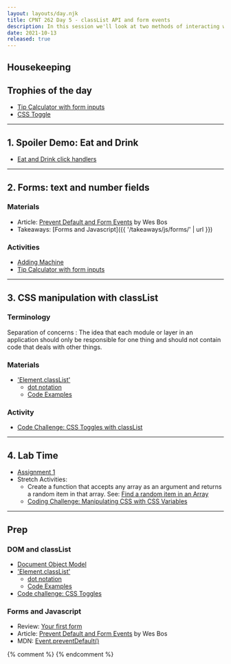 ```yaml
---
layout: layouts/day.njk
title: CPNT 262 Day 5 - classList API and form events
description: In this session we'll look at two methods of interacting with a page using event listeners - the classList API and form events.
date: 2021-10-13
released: true
---
```


## Housekeeping

## Trophies of the day
- [Tip Calculator with form inputs](https://gist.github.com/acidtone/b41a29264b72ca0439f772bfa2fb6b47)
- [CSS Toggle](http://browsertherapy.com/challenges/css-toggles-with-classlist/)

---

## 1. Spoiler Demo: Eat and Drink
- [Eat and Drink click handlers](https://gist.github.com/acidtone/37a879d3777bc123483d582248eded90)

---

## 2. Forms: text and number fields

### Materials
- Article: [Prevent Default and Form Events](https://wesbos.com/javascript/05-events/prevent-default-and-form-events) by Wes Bos
- Takeaways: [Forms and Javascript]({{ '/takeaways/js/forms/' | url }})

### Activities
- [Adding Machine](https://gist.github.com/acidtone/41311f0c2ae259445de4e6ca3b400edc)
- [Tip Calculator with form inputs](https://gist.github.com/acidtone/b41a29264b72ca0439f772bfa2fb6b47)

---

## 3. CSS manipulation with classList
### Terminology
Separation of concerns
: The idea that each module or layer in an application should only be responsible for one thing and should not contain code that deals with other things.

### Materials
- ['Element.classList'](https://developer.mozilla.org/en-US/docs/Web/API/Element/classList)
    - [dot notation](https://developer.mozilla.org/en-US/docs/Learn/JavaScript/Objects/Basics#Dot_notation)
    - [Code Examples](https://developer.mozilla.org/en-US/docs/Web/API/Element/classList#Examples)

### Activity
- [Code Challenge: CSS Toggles with classList](http://browsertherapy.com/challenges/css-toggles-with-classlist/)

---

## 4. Lab Time
- [Assignment 1](https://sait-wbdv.github.io/fall-2021/assignments/cpnt262/assignment-1/)
- Stretch Activities: 
    - Create a function that accepts any array as an argument and returns a random item in that array. See: [Find a random item in an Array](https://gist.github.com/acidtone/2a3cac26a229aa95685e5cf6344f2e4e)
    - [Coding Challenge: Manipulating CSS with CSS Variables](http://browsertherapy.com/challenges/colour-sliders-css-variables/)

---

## Prep
### DOM and classList
- [Document Object Model](https://developer.mozilla.org/en-US/docs/Web/API/Document_Object_Model)
- ['Element.classList'](https://developer.mozilla.org/en-US/docs/Web/API/Element/classList)
    - [dot notation](https://developer.mozilla.org/en-US/docs/Learn/JavaScript/Objects/Basics#Dot_notation)
    - [Code Examples](https://developer.mozilla.org/en-US/docs/Web/API/Element/classList#Examples)
- [Code challenge: CSS Toggles](http://browsertherapy.com/challenges/css-toggles-with-classlist/)

### Forms and Javascript
- Review: [Your first form](https://developer.mozilla.org/en-US/docs/Learn/Forms/Your_first_form)
- Article: [Prevent Default and Form Events](https://wesbos.com/javascript/05-events/prevent-default-and-form-events) by Wes Bos
- MDN: [Event.preventDefault()](https://developer.mozilla.org/en-US/docs/Web/API/Event/preventDefault)

{% comment %}
{% endcomment %}